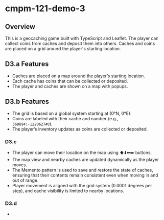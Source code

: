 # cmpm-121-demo-3

## Overview
This is a geocaching game built with TypeScript and Leaflet. The player can collect coins from caches and deposit them into others. Caches and coins are placed on a grid around the player's starting location.

## D3.a Features
- Caches are placed on a map around the player’s starting location.
- Each cache has coins that can be collected or deposited.
- The player and caches are shown on a map with popups.

## D3.b Features
- The grid is based on a global system starting at (0°N, 0°E).
- Coins are labeled with their cache and number (e.g., `369894:-1220627#0`).
- The player’s inventory updates as coins are collected or deposited.

### D3.c
- The player can move their location on the map using ⬆️⬇️⬅️➡️ buttons.
- The map view and nearby caches are updated dynamically as the player moves.
- The Memento pattern is used to save and restore the state of caches, ensuring that their contents remain consistent even when moving in and out of range.
- Player movement is aligned with the grid system (0.0001 degrees per step), and cache visibility is limited to nearby locations.

### D3.d
-
